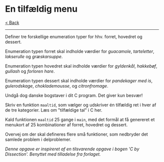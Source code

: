 # En tilfældig menu

[< Back](../README.md)

---

Definer tre forskellige enumeration typer for hhv. forret, hovedret og dessert.

Enumeration typen forret skal indholde værdier for *guacamole*, *tarteletter*, *lakserulle* og *græskarsuppe*.

Enumeration typen hovedret skal indholde værdier for *gyldenkål*, *hakkebøf*, *gullash* og *forloren hare*.

Enumeration typen dessert skal indholde værdier for *pandekager med is*, *gulerodskage*, *choklademousse*, og *citronfromage*.

Undgå dog danske bogstaver i dit C program. Det giver kun besvær!

Skriv en funktion `maaltid`, som vælger og udskriver én tilfældig ret i hver af de tre kategorier. Læs om "tilfældige tal" i C her.

Kald funktionen `maaltid` 25 gange i `main`, med det formål at få genereret et menukort af 25 kombinationer af forret, hovedret og dessert.

Overvej om der skal defineres flere små funktioner, som nedbryder det samlede problem i delproblemer.

*Denne opgave er inspireret af en tilsvarende opgave i bogen 'C by Dissection'. Benyttet med tilladelse fra forlaget.*
